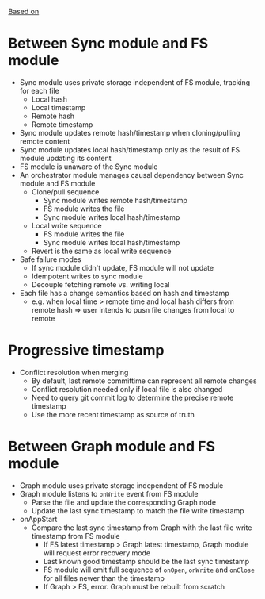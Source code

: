 [Based on](./RFC-20230501-multi-module-sync-v2.md)

# Between Sync module and FS module

- Sync module uses private storage independent of FS module, tracking for each file
  - Local hash
  - Local timestamp
  - Remote hash
  - Remote timestamp
- Sync module updates remote hash/timestamp when cloning/pulling remote content
- Sync module updates local hash/timestamp only as the result of FS module updating its content
- FS module is unaware of the Sync module
- An orchestrator module manages causal dependency between Sync module and FS module
  - Clone/pull sequence
    - Sync module writes remote hash/timestamp
    - FS module writes the file
    - Sync module writes local hash/timestamp
  - Local write sequence
    - FS module writes the file
    - Sync module writes local hash/timestamp
  - Revert is the same as local write sequence
- Safe failure modes
  - If sync module didn't update, FS module will not update
  - Idempotent writes to sync module
  - Decouple fetching remote vs. writing local
- Each file has a change semantics based on hash and timestamp
  - e.g. when local time > remote time and local hash differs from remote hash => user intends to pusn file changes from local to remote

# Progressive timestamp

- Conflict resolution when merging
  - By default, last remote committime can represent all remote changes
  - Conflict resolution needed only if local file is also changed
  - Need to query git commit log to determine the precise remote timestamp
  - Use the more recent timestamp as source of truth

# Between Graph module and FS module

- Graph module uses private storage independent of FS module
- Graph module listens to `onWrite` event from FS module
  - Parse the file and update the corresponding Graph node
  - Update the last sync timestamp to match the file write timestamp
- onAppStart
  - Compare the last sync timestamp from Graph with the last file write timestamp from FS module
    - If FS latest timestamp > Graph latest timestamp, Graph module will request error recovery mode
    - Last known good timestamp should be the last sync timestamp
    - FS module will emit full sequence of `onOpen`, `onWrite` and `onClose` for all files newer than the timestamp
    - If Graph > FS, error. Graph must be rebuilt from scratch
